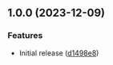 ## 1.0.0 (2023-12-09)


### Features

* Initial release ([d1498e8](https://github.com/timo-reymann/python-oauth2-cli-auth/commit/d1498e8db0f850b98826ad1c4d7827fefb1e6a79))
